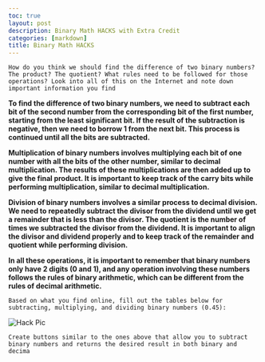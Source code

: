 ```yaml
---
toc: true
layout: post
description: Binary Math HACKS with Extra Credit
categories: [markdown]
title: Binary Math HACKS
---
```


```
How do you think we should find the difference of two binary numbers? The product? The quotient? What rules need to be followed for those operations? Look into all of this on the Internet and note down important information you find
```

**To find the difference of two binary numbers, we need to subtract each bit of the second number from the corresponding bit of the first number, starting from the least significant bit. If the result of the subtraction is negative, then we need to borrow 1 from the next bit. This process is continued until all the bits are subtracted.**

**Multiplication of binary numbers involves multiplying each bit of one number with all the bits of the other number, similar to decimal multiplication. The results of these multiplications are then added up to give the final product. It is important to keep track of the carry bits while performing multiplication, similar to decimal multiplication.**

**Division of binary numbers involves a similar process to decimal division. We need to repeatedly subtract the divisor from the dividend until we get a remainder that is less than the divisor. The quotient is the number of times we subtracted the divisor from the dividend. It is important to align the divisor and dividend properly and to keep track of the remainder and quotient while performing division.**

**In all these operations, it is important to remember that binary numbers only have 2 digits (0 and 1), and any operation involving these numbers follows the rules of binary arithmetic, which can be different from the rules of decimal arithmetic.**

```
Based on what you find online, fill out the tables below for subtracting, multiplying, and dividing binary numbers (0.45):
```

![]({{site.baseurl}}/images/hack.png "Hack Pic")


```
Create buttons similar to the ones above that allow you to subtract binary numbers and returns the desired result in both binary and decima
```
